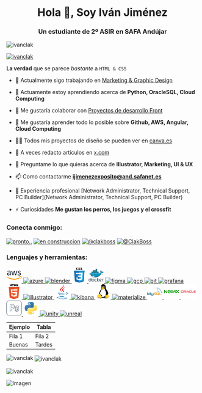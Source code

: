 <h1 align="center">Hola 👋, Soy Iván Jiménez</h1>
<h3 align="center">Un estudiante de 2º ASIR en SAFA Andújar</h3>

<p align="left"> <img src="https://komarev.com/ghpvc/?username=ivanclak&label=Visitas%20al%20perfil&color=0e75b6&style=flat" alt="ivanclak" /> </p>

<p align="left"> <a href="https://github.com/ryo-ma/github-profile-trophy"><img src="https://github-profile-trophy.vercel.app/?username=ivanclak" alt="ivanclak" /></a> </p>

**La verdad** que se parece *bastante* a `HTML & CSS`

- 🔭 Actualmente sigo trabajando en [Marketing & Graphic Design](Nuve)

- 🌱 Actuamente estoy aprendiendo acerca de **Python, OracleSQL, Cloud Computing**

- 👯 Me gustaría colaborar con [Proyectos de desarrollo Front](Github)

- 🤝 Me gustaría aprender todo lo posible sobre **Github, AWS, Angular, Cloud Computing**

- 👨‍💻 Todos mis proyectos de diseño se pueden ver en [canva.es](canva.es)

- 📝 A veces redacto artículos en [x.com](x.com)

- 💬 Preguntame lo que quieras acerca de **Illustrator, Marketing, UI & UX**

- 📫 Como contactarme **ijimenezexposito@and.safanet.es**

- 📄 Experiencia profesional [Network Administrator, Technical Support, PC Builder](Network Administrator, Technical Support, PC Builder)

- ⚡ Curiosidades **Me gustan los perros, los juegos y el crossfit**

<h3 align="left">Conecta conmigo:</h3>
<p align="left">
<a href="https://instagram.com/pronto.." target="blank"><img align="center" src="https://raw.githubusercontent.com/rahuldkjain/github-profile-readme-generator/master/src/images/icons/Social/instagram.svg" alt="pronto.." height="30" width="40" /></a>
<a href="https://www.behance.net/en construccion" target="blank"><img align="center" src="https://raw.githubusercontent.com/rahuldkjain/github-profile-readme-generator/master/src/images/icons/Social/behance.svg" alt="en construccion" height="30" width="40" /></a>
<a href="https://www.youtube.com/c/@clakboss" target="blank"><img align="center" src="https://raw.githubusercontent.com/rahuldkjain/github-profile-readme-generator/master/src/images/icons/Social/youtube.svg" alt="@clakboss" height="30" width="40" /></a>
<a href="https://discord.gg/@ClakBoss" target="blank"><img align="center" src="https://raw.githubusercontent.com/rahuldkjain/github-profile-readme-generator/master/src/images/icons/Social/discord.svg" alt="@ClakBoss" height="30" width="40" /></a>
</p>

<h3 align="left">Lenguajes y herramientas:</h3>
<p align="left"> <a href="https://aws.amazon.com" target="_blank" rel="noreferrer"> <img src="https://raw.githubusercontent.com/devicons/devicon/master/icons/amazonwebservices/amazonwebservices-original-wordmark.svg" alt="aws" width="40" height="40"/> </a> <a href="https://azure.microsoft.com/en-in/" target="_blank" rel="noreferrer"> <img src="https://www.vectorlogo.zone/logos/microsoft_azure/microsoft_azure-icon.svg" alt="azure" width="40" height="40"/> </a> <a href="https://www.blender.org/" target="_blank" rel="noreferrer"> <img src="https://download.blender.org/branding/community/blender_community_badge_white.svg" alt="blender" width="40" height="40"/> </a> <a href="https://www.w3schools.com/css/" target="_blank" rel="noreferrer"> <img src="https://raw.githubusercontent.com/devicons/devicon/master/icons/css3/css3-original-wordmark.svg" alt="css3" width="40" height="40"/> </a> <a href="https://www.docker.com/" target="_blank" rel="noreferrer"> <img src="https://raw.githubusercontent.com/devicons/devicon/master/icons/docker/docker-original-wordmark.svg" alt="docker" width="40" height="40"/> </a> <a href="https://www.figma.com/" target="_blank" rel="noreferrer"> <img src="https://www.vectorlogo.zone/logos/figma/figma-icon.svg" alt="figma" width="40" height="40"/> </a> <a href="https://cloud.google.com" target="_blank" rel="noreferrer"> <img src="https://www.vectorlogo.zone/logos/google_cloud/google_cloud-icon.svg" alt="gcp" width="40" height="40"/> </a> <a href="https://git-scm.com/" target="_blank" rel="noreferrer"> <img src="https://www.vectorlogo.zone/logos/git-scm/git-scm-icon.svg" alt="git" width="40" height="40"/> </a> <a href="https://grafana.com" target="_blank" rel="noreferrer"> <img src="https://www.vectorlogo.zone/logos/grafana/grafana-icon.svg" alt="grafana" width="40" height="40"/> </a> <a href="https://www.w3.org/html/" target="_blank" rel="noreferrer"> <img src="https://raw.githubusercontent.com/devicons/devicon/master/icons/html5/html5-original-wordmark.svg" alt="html5" width="40" height="40"/> </a> <a href="https://www.adobe.com/in/products/illustrator.html" target="_blank" rel="noreferrer"> <img src="https://www.vectorlogo.zone/logos/adobe_illustrator/adobe_illustrator-icon.svg" alt="illustrator" width="40" height="40"/> </a> <a href="https://www.java.com" target="_blank" rel="noreferrer"> <img src="https://raw.githubusercontent.com/devicons/devicon/master/icons/java/java-original.svg" alt="java" width="40" height="40"/> </a> <a href="https://www.elastic.co/kibana" target="_blank" rel="noreferrer"> <img src="https://www.vectorlogo.zone/logos/elasticco_kibana/elasticco_kibana-icon.svg" alt="kibana" width="40" height="40"/> </a> <a href="https://www.linux.org/" target="_blank" rel="noreferrer"> <img src="https://raw.githubusercontent.com/devicons/devicon/master/icons/linux/linux-original.svg" alt="linux" width="40" height="40"/> </a> <a href="https://materializecss.com/" target="_blank" rel="noreferrer"> <img src="https://raw.githubusercontent.com/prplx/svg-logos/5585531d45d294869c4eaab4d7cf2e9c167710a9/svg/materialize.svg" alt="materialize" width="40" height="40"/> </a> <a href="https://www.mysql.com/" target="_blank" rel="noreferrer"> <img src="https://raw.githubusercontent.com/devicons/devicon/master/icons/mysql/mysql-original-wordmark.svg" alt="mysql" width="40" height="40"/> </a> <a href="https://www.nginx.com" target="_blank" rel="noreferrer"> <img src="https://raw.githubusercontent.com/devicons/devicon/master/icons/nginx/nginx-original.svg" alt="nginx" width="40" height="40"/> </a> <a href="https://www.oracle.com/" target="_blank" rel="noreferrer"> <img src="https://raw.githubusercontent.com/devicons/devicon/master/icons/oracle/oracle-original.svg" alt="oracle" width="40" height="40"/> </a> <a href="https://www.photoshop.com/en" target="_blank" rel="noreferrer"> <img src="https://raw.githubusercontent.com/devicons/devicon/master/icons/photoshop/photoshop-line.svg" alt="photoshop" width="40" height="40"/> </a> <a href="https://www.python.org" target="_blank" rel="noreferrer"> <img src="https://raw.githubusercontent.com/devicons/devicon/master/icons/python/python-original.svg" alt="python" width="40" height="40"/> </a> <a href="https://unity.com/" target="_blank" rel="noreferrer"> <img src="https://www.vectorlogo.zone/logos/unity3d/unity3d-icon.svg" alt="unity" width="40" height="40"/> </a> <a href="https://unrealengine.com/" target="_blank" rel="noreferrer"> <img src="https://raw.githubusercontent.com/kenangundogan/fontisto/036b7eca71aab1bef8e6a0518f7329f13ed62f6b/icons/svg/brand/unreal-engine.svg" alt="unreal" width="40" height="40"/> </a> </p>

| Ejemplo      | Tabla |
| ----------- | ----------- |
| Fila 1      | Fila 2       |
| Buenas   | Tardes        |

<p><img align="left" src="https://github-readme-stats.vercel.app/api/top-langs?username=ivanclak&show_icons=true&theme=tokyonight&title_color=132063&text_color=824cb8&bg_color=bababa&locale=en&layout=compact" alt="ivanclak" /></p>

<p>&nbsp;<img align="center" src="https://github-readme-stats.vercel.app/api?username=ivanclak&show_icons=true&theme=tokyonight&title_color=580949&text_color=397db1&bg_color=bdb7d1&locale=en" alt="ivanclak" /></p>

<p><img align="center" src="https://github-readme-streak-stats.herokuapp.com/?user=ivanclak&theme=dark" alt="ivanclak" /></p>

![Imagen](https://www.emp-online.es/on/demandware.static/-/Sites/default/dwa1e67518/63853_CAT_Gaming_0618_GoW_v2.jpg)
